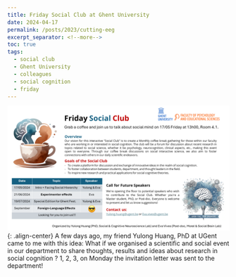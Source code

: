 ```yaml
---
title: Friday Social Club at Ghent University
date: 2024-04-17
permalink: /posts/2023/cutting-eeg
excerpt_separator: <!--more-->
toc: true
tags:
  - social club
  - Ghent University
  - colleagues
  - social cognition
  - friday
---
```


![](/images/posts/post7/social-club.png){: .align-center}
A few days ago, my friend Yulong Huang, PhD at UGent came to me with this idea: 
What if we organised a scientific and social event in our department to share thoughts, results and ideas about research in social cognition ?
1, 2, 3, on Monday the invitation letter was sent to the department! 

<!--more-->


